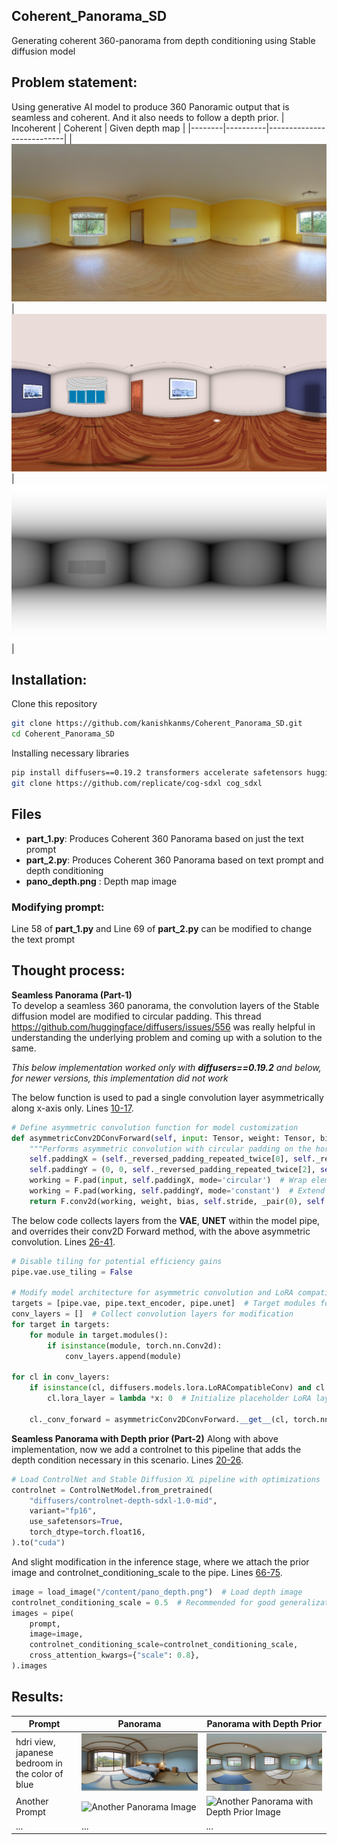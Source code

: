 ## Coherent_Panorama_SD
Generating coherent 360-panorama from depth conditioning using Stable diffusion model

## Problem statement:
Using generative AI model to produce 360 Panoramic output that is seamless and coherent. And it also needs to follow a depth prior.
| Incoherent | Coherent | Given depth map |
|--------|----------|---------------------------|
| ![Panorama Image](images/bad_pano.png) | ![Panorama Image](images/pano.png) | ![Panorama with Depth Prior Image](pano_depth.png) |

## Installation:

Clone this repository

```bash
git clone https://github.com/kanishkanms/Coherent_Panorama_SD.git
cd Coherent_Panorama_SD
```

Installing necessary libraries

```bash
pip install diffusers==0.19.2 transformers accelerate safetensors huggingface_hub
git clone https://github.com/replicate/cog-sdxl cog_sdxl
```

## Files

- **part_1.py**: Produces Coherent 360 Panorama based on just the text prompt
- **part_2.py**: Produces Coherent 360 Panorama based on text prompt and depth conditioning
- **pano_depth.png** : Depth map image

### Modifying prompt:

Line 58 of **part_1.py** and Line 69 of **part_2.py** can be modified to change the text prompt

## Thought process:

**Seamless Panorama (Part-1)** \
To develop a seamless 360 panorama, the convolution layers of the Stable diffusion model are modified to circular padding. 
This thread https://github.com/huggingface/diffusers/issues/556 was really helpful in understanding the underlying problem and coming up with a solution to the same.

*This below implementation worked only with **diffusers==0.19.2** and below, for newer versions, this implementation did not work*

The below function is used to pad a single convolution layer asymmetrically along x-axis only. Lines [10-17](part_1.py#L10-L17).
```python
# Define asymmetric convolution function for model customization
def asymmetricConv2DConvForward(self, input: Tensor, weight: Tensor, bias: Optional[Tensor]):
    """Performs asymmetric convolution with circular padding on the horizontal axis."""
    self.paddingX = (self._reversed_padding_repeated_twice[0], self._reversed_padding_repeated_twice[1], 0, 0)
    self.paddingY = (0, 0, self._reversed_padding_repeated_twice[2], self._reversed_padding_repeated_twice[3])
    working = F.pad(input, self.paddingX, mode='circular')  # Wrap elements around horizontally
    working = F.pad(working, self.paddingY, mode='constant')  # Extend edges vertically
    return F.conv2d(working, weight, bias, self.stride, _pair(0), self.dilation, self.groups)
```

The below code collects layers from the **VAE**, **UNET** within the model pipe, and overrides their conv2D Forward method, with the above asymmetric convolution. Lines [26-41](part_1.py#L26-L41).

```Python
# Disable tiling for potential efficiency gains
pipe.vae.use_tiling = False

# Modify model architecture for asymmetric convolution and LoRA compatibility
targets = [pipe.vae, pipe.text_encoder, pipe.unet]  # Target modules for modification
conv_layers = []  # Collect convolution layers for modification
for target in targets:
    for module in target.modules():
        if isinstance(module, torch.nn.Conv2d):
            conv_layers.append(module)

for cl in conv_layers:
    if isinstance(cl, diffusers.models.lora.LoRACompatibleConv) and cl.lora_layer is None:
        cl.lora_layer = lambda *x: 0  # Initialize placeholder LoRA layer if needed

    cl._conv_forward = asymmetricConv2DConvForward.__get__(cl, torch.nn.Conv2d)  # Replace forward method
```
**Seamless Panorama with Depth prior (Part-2)**
Along with above implementation, now we add a controlnet to this pipeline that adds the depth condition necessary in this scenario. Lines [20-26](part_2.py#L20-L26).
```Python
# Load ControlNet and Stable Diffusion XL pipeline with optimizations
controlnet = ControlNetModel.from_pretrained(
    "diffusers/controlnet-depth-sdxl-1.0-mid",
    variant="fp16",
    use_safetensors=True,
    torch_dtype=torch.float16,
).to("cuda")
```
And slight modification in the inference stage, where we attach the prior image and controlnet_conditioning_scale to the pipe. Lines [66-75](part_1.py#L66-L75).
```Python
image = load_image("/content/pano_depth.png")  # Load depth image
controlnet_conditioning_scale = 0.5  # Recommended for good generalization
images = pipe(
    prompt,
    image=image,
    controlnet_conditioning_scale=controlnet_conditioning_scale,
    cross_attention_kwargs={"scale": 0.8},
).images
```

## Results:

| Prompt | Panorama | Panorama with Depth Prior |
|--------|----------|---------------------------|
| hdri view, japanese bedroom in the color of blue | ![Panorama Image](images/1.png) | ![Panorama with Depth Prior Image](images/1_depth.png) |
| Another Prompt | ![Another Panorama Image](path/to/another_panorama_image.jpg) | ![Another Panorama with Depth Prior Image](path/to/another_panorama_depth_prior_image.jpg) |
| ...    | ...      | ...                       |

